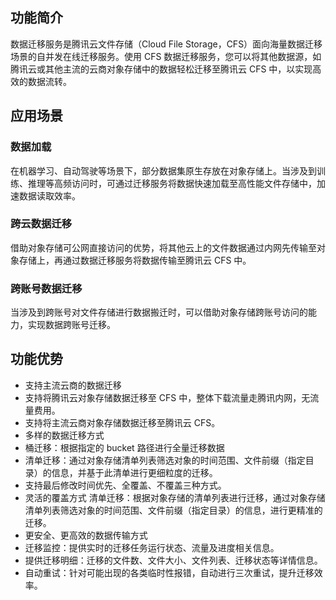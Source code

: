 ## 功能简介

数据迁移服务是腾讯云文件存储（Cloud File Storage，CFS）面向海量数据迁移场景的自并发在线迁移服务。使用 CFS 数据迁移服务，您可以将其他数据源，如腾讯云或其他主流的云商对象存储中的数据轻松迁移至腾讯云 CFS 中，以实现高效的数据流转。

## 应用场景

### 数据加载

在机器学习、自动驾驶等场景下，部分数据集原生存放在对象存储上。当涉及到训练、推理等高频访问时，可通过迁移服务将数据快速加载至高性能文件存储中，加速数据读取效率。

### 跨云数据迁移

借助对象存储可公网直接访问的优势，将其他云上的文件数据通过内网先传输至对象存储上，再通过数据迁移服务将数据传输至腾讯云 CFS 中。

### 跨账号数据迁移

当涉及到跨账号对文件存储进行数据搬迁时，可以借助对象存储跨账号访问的能力，实现数据跨账号迁移。

## 功能优势

- 支持主流云商的数据迁移
 - 支持将腾讯云对象存储数据迁移至 CFS 中，整体下载流量走腾讯内网，无流量费用。 
 - 支持将主流云商对象存储数据迁移至腾讯云 CFS。
- 多样的数据迁移方式
 - 桶迁移：根据指定的 bucket 路径进行全量迁移数据
 - 清单迁移：通过对象存储清单列表筛选对象的时间范围、文件前缀（指定目录）的信息，并基于此清单进行更细粒度的迁移。
 - 支持最后修改时间优先、全覆盖、不覆盖三种方式。
- 灵活的覆盖方式
清单迁移：根据对象存储的清单列表进行迁移，通过对象存储清单列表筛选对象的时间范围、文件前缀（指定目录）的信息，进行更精准的迁移。
- 更安全、更高效的数据传输方式
 - 迁移监控：提供实时的迁移任务运行状态、流量及进度相关信息。
 - 提供迁移明细：迁移的文件数、文件大小、文件列表、迁移状态等详情信息。
 - 自动重试：针对可能出现的各类临时性报错，自动进行三次重试，提升迁移效率。




